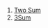1. [Two Sum](https://leetcode.com/problems/two-sum/submissions/1328278664/)
2. [3Sum](https://leetcode.com/problems/3sum/description/)
